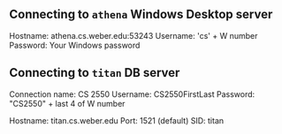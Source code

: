## Connecting to `athena` Windows Desktop server

Hostname: athena.cs.weber.edu:53243
Username: 'cs\' + W number
Password: Your Windows password

## Connecting to `titan` DB server

Connection name: CS 2550
Username: CS2550FirstLast
Password: "CS2550" + last 4 of W number

Hostname: titan.cs.weber.edu
Port: 1521 (default)
SID: titan
